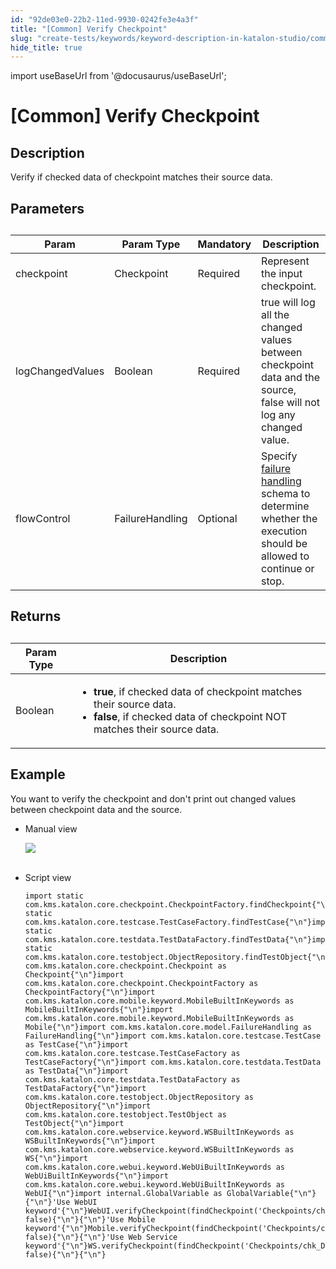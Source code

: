 ```yaml
---
id: "92de03e0-22b2-11ed-9930-0242fe3e4a3f"
title: "[Common] Verify Checkpoint"
slug: "create-tests/keywords/keyword-description-in-katalon-studio/common-assertions/common-verify-checkpoint"
hide_title: true
---
```

import useBaseUrl from '@docusaurus/useBaseUrl';


# <a id="id_0" class="anchor_top_offset"/><a id="ariaid-title1" class="anchor_top_offset"/>[Common] Verify Checkpoint


## <a id="id_0__id_1" class="anchor_top_offset"/>Description  

              
<p xmlns="http://www.w3.org/1999/xhtml" className="p">Verify if checked data of checkpoint matches their source   data.</p> 
      

## <a id="id_0__id_2" class="anchor_top_offset"/>Parameters  

              
<table xmlns="http://www.w3.org/1999/xhtml" className="table anchor_top_offset" id="id_0__b6dbfbe8-a7aa-4f3a-9c77-7e4f8169631f"><caption /><thead className="thead"><tr className><th className="entry anchor_top_offset" id="id_0__b6dbfbe8-a7aa-4f3a-9c77-7e4f8169631f__entry__1">Param</th><th className="entry anchor_top_offset" id="id_0__b6dbfbe8-a7aa-4f3a-9c77-7e4f8169631f__entry__2">Param Type</th><th className="entry anchor_top_offset" id="id_0__b6dbfbe8-a7aa-4f3a-9c77-7e4f8169631f__entry__3">Mandatory</th><th className="entry anchor_top_offset" id="id_0__b6dbfbe8-a7aa-4f3a-9c77-7e4f8169631f__entry__4">Description</th></tr></thead><tbody className="tbody"><tr className><td className="entry" headers="id_0__b6dbfbe8-a7aa-4f3a-9c77-7e4f8169631f__entry__1 id_0__b6dbfbe8-a7aa-4f3a-9c77-7e4f8169631f__entry__2 id_0__b6dbfbe8-a7aa-4f3a-9c77-7e4f8169631f__entry__3 id_0__b6dbfbe8-a7aa-4f3a-9c77-7e4f8169631f__entry__4 ">checkpoint</td><td className="entry" headers="id_0__b6dbfbe8-a7aa-4f3a-9c77-7e4f8169631f__entry__1 id_0__b6dbfbe8-a7aa-4f3a-9c77-7e4f8169631f__entry__2 id_0__b6dbfbe8-a7aa-4f3a-9c77-7e4f8169631f__entry__3 id_0__b6dbfbe8-a7aa-4f3a-9c77-7e4f8169631f__entry__4 ">Checkpoint</td><td className="entry" headers="id_0__b6dbfbe8-a7aa-4f3a-9c77-7e4f8169631f__entry__1 id_0__b6dbfbe8-a7aa-4f3a-9c77-7e4f8169631f__entry__2 id_0__b6dbfbe8-a7aa-4f3a-9c77-7e4f8169631f__entry__3 id_0__b6dbfbe8-a7aa-4f3a-9c77-7e4f8169631f__entry__4 ">Required</td><td className="entry" headers="id_0__b6dbfbe8-a7aa-4f3a-9c77-7e4f8169631f__entry__1 id_0__b6dbfbe8-a7aa-4f3a-9c77-7e4f8169631f__entry__2 id_0__b6dbfbe8-a7aa-4f3a-9c77-7e4f8169631f__entry__3 id_0__b6dbfbe8-a7aa-4f3a-9c77-7e4f8169631f__entry__4 ">Represent the input checkpoint.</td></tr><tr className><td className="entry" headers="id_0__b6dbfbe8-a7aa-4f3a-9c77-7e4f8169631f__entry__1 id_0__b6dbfbe8-a7aa-4f3a-9c77-7e4f8169631f__entry__2 id_0__b6dbfbe8-a7aa-4f3a-9c77-7e4f8169631f__entry__3 id_0__b6dbfbe8-a7aa-4f3a-9c77-7e4f8169631f__entry__4 ">logChangedValues</td><td className="entry" headers="id_0__b6dbfbe8-a7aa-4f3a-9c77-7e4f8169631f__entry__1 id_0__b6dbfbe8-a7aa-4f3a-9c77-7e4f8169631f__entry__2 id_0__b6dbfbe8-a7aa-4f3a-9c77-7e4f8169631f__entry__3 id_0__b6dbfbe8-a7aa-4f3a-9c77-7e4f8169631f__entry__4 ">Boolean</td><td className="entry" headers="id_0__b6dbfbe8-a7aa-4f3a-9c77-7e4f8169631f__entry__1 id_0__b6dbfbe8-a7aa-4f3a-9c77-7e4f8169631f__entry__2 id_0__b6dbfbe8-a7aa-4f3a-9c77-7e4f8169631f__entry__3 id_0__b6dbfbe8-a7aa-4f3a-9c77-7e4f8169631f__entry__4 ">Required</td><td className="entry" headers="id_0__b6dbfbe8-a7aa-4f3a-9c77-7e4f8169631f__entry__1 id_0__b6dbfbe8-a7aa-4f3a-9c77-7e4f8169631f__entry__2 id_0__b6dbfbe8-a7aa-4f3a-9c77-7e4f8169631f__entry__3 id_0__b6dbfbe8-a7aa-4f3a-9c77-7e4f8169631f__entry__4 ">true will log all the changed values between checkpoint data         and the source, false will not log any changed value.</td></tr><tr className><td className="entry" headers="id_0__b6dbfbe8-a7aa-4f3a-9c77-7e4f8169631f__entry__1 id_0__b6dbfbe8-a7aa-4f3a-9c77-7e4f8169631f__entry__2 id_0__b6dbfbe8-a7aa-4f3a-9c77-7e4f8169631f__entry__3 id_0__b6dbfbe8-a7aa-4f3a-9c77-7e4f8169631f__entry__4 ">flowControl</td><td className="entry" headers="id_0__b6dbfbe8-a7aa-4f3a-9c77-7e4f8169631f__entry__1 id_0__b6dbfbe8-a7aa-4f3a-9c77-7e4f8169631f__entry__2 id_0__b6dbfbe8-a7aa-4f3a-9c77-7e4f8169631f__entry__3 id_0__b6dbfbe8-a7aa-4f3a-9c77-7e4f8169631f__entry__4 ">FailureHandling</td><td className="entry" headers="id_0__b6dbfbe8-a7aa-4f3a-9c77-7e4f8169631f__entry__1 id_0__b6dbfbe8-a7aa-4f3a-9c77-7e4f8169631f__entry__2 id_0__b6dbfbe8-a7aa-4f3a-9c77-7e4f8169631f__entry__3 id_0__b6dbfbe8-a7aa-4f3a-9c77-7e4f8169631f__entry__4 ">Optional</td><td className="entry" headers="id_0__b6dbfbe8-a7aa-4f3a-9c77-7e4f8169631f__entry__1 id_0__b6dbfbe8-a7aa-4f3a-9c77-7e4f8169631f__entry__2 id_0__b6dbfbe8-a7aa-4f3a-9c77-7e4f8169631f__entry__3 id_0__b6dbfbe8-a7aa-4f3a-9c77-7e4f8169631f__entry__4 ">Specify <a className="xref" href="/docs/maintain/configure-failure-handling-settings-in-katalon-studio">failure handling</a> schema to         determine whether the execution should be allowed to continue or         stop.</td></tr></tbody></table> 
      

## <a id="id_0__id_3" class="anchor_top_offset"/>Returns

              
<table xmlns="http://www.w3.org/1999/xhtml" className="table anchor_top_offset" id="id_0__9f4a510b-c7df-4975-935a-7856f427b532"><caption /><thead className="thead"><tr className><th className="entry anchor_top_offset" id="id_0__9f4a510b-c7df-4975-935a-7856f427b532__entry__1">Param Type</th><th className="entry anchor_top_offset" id="id_0__9f4a510b-c7df-4975-935a-7856f427b532__entry__2">Description</th></tr></thead><tbody className="tbody"><tr className><td className="entry" headers="id_0__9f4a510b-c7df-4975-935a-7856f427b532__entry__1 id_0__9f4a510b-c7df-4975-935a-7856f427b532__entry__2 ">Boolean</td><td className="entry" headers="id_0__9f4a510b-c7df-4975-935a-7856f427b532__entry__1 id_0__9f4a510b-c7df-4975-935a-7856f427b532__entry__2 ">         <ul className="ul"><li className="li">             <strong className="ph b">true</strong>, if checked data of checkpoint matches             their source data.</li><li className="li">             <strong className="ph b">false</strong>, if checked data of checkpoint NOT             matches their source data.</li></ul>       </td></tr></tbody></table> 
      

## <a id="id_0__id_4" class="anchor_top_offset"/>Example 

              
<p xmlns="http://www.w3.org/1999/xhtml" className="p">You want to verify the checkpoint and don't print out changed   values between checkpoint data and the source.</p> 
      
<ul xmlns="http://www.w3.org/1999/xhtml" className="ul"><li className="li">Manual view   <p className="p"><img className="image" src={useBaseUrl("https://github.com/katalon-studio/docs-images/raw/master/katalon-studio/docs/common-verify-checkpoint/image2017-3-3-173A563A28.png")} /><br /><br /></p>   </li><li className="li">     <p className="p">Script view </p>     <pre className="pre codeblock"><code>import static com.kms.katalon.core.checkpoint.CheckpointFactory.findCheckpoint{"\n"}import static com.kms.katalon.core.testcase.TestCaseFactory.findTestCase{"\n"}import static com.kms.katalon.core.testdata.TestDataFactory.findTestData{"\n"}import static com.kms.katalon.core.testobject.ObjectRepository.findTestObject{"\n"}import com.kms.katalon.core.checkpoint.Checkpoint as Checkpoint{"\n"}import com.kms.katalon.core.checkpoint.CheckpointFactory as CheckpointFactory{"\n"}import com.kms.katalon.core.mobile.keyword.MobileBuiltInKeywords as MobileBuiltInKeywords{"\n"}import com.kms.katalon.core.mobile.keyword.MobileBuiltInKeywords as Mobile{"\n"}import com.kms.katalon.core.model.FailureHandling as FailureHandling{"\n"}import com.kms.katalon.core.testcase.TestCase as TestCase{"\n"}import com.kms.katalon.core.testcase.TestCaseFactory as TestCaseFactory{"\n"}import com.kms.katalon.core.testdata.TestData as TestData{"\n"}import com.kms.katalon.core.testdata.TestDataFactory as TestDataFactory{"\n"}import com.kms.katalon.core.testobject.ObjectRepository as ObjectRepository{"\n"}import com.kms.katalon.core.testobject.TestObject as TestObject{"\n"}import com.kms.katalon.core.webservice.keyword.WSBuiltInKeywords as WSBuiltInKeywords{"\n"}import com.kms.katalon.core.webservice.keyword.WSBuiltInKeywords as WS{"\n"}import com.kms.katalon.core.webui.keyword.WebUiBuiltInKeywords as WebUiBuiltInKeywords{"\n"}import com.kms.katalon.core.webui.keyword.WebUiBuiltInKeywords as WebUI{"\n"}import internal.GlobalVariable as GlobalVariable{"\n"}{"\n"}'Use WebUI keyword'{"\n"}WebUI.verifyCheckpoint(findCheckpoint('Checkpoints/chk_DataSnapshot'), false){"\n"}{"\n"}'Use Mobile keyword'{"\n"}Mobile.verifyCheckpoint(findCheckpoint('Checkpoints/chk_DataSnapshot'), false){"\n"}{"\n"}'Use Web Service keyword'{"\n"}WS.verifyCheckpoint(findCheckpoint('Checkpoints/chk_DataSnapshot'), false){"\n"}{"\n"}</code></pre>   </li></ul> 
      
